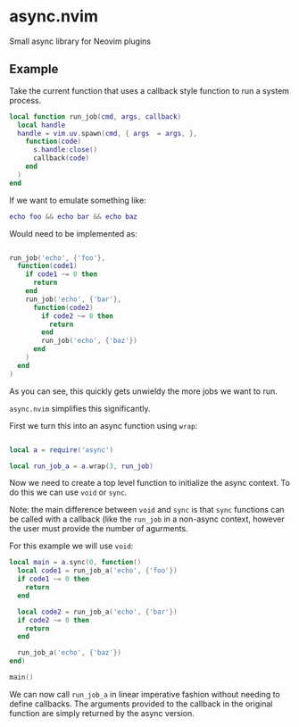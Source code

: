 # async.nvim
Small async library for Neovim plugins

## Example

Take the current function that uses a callback style function to run a system process.

```lua
local function run_job(cmd, args, callback)
  local handle
  handle = vim.uv.spawn(cmd, { args  = args, },
    function(code)
      s.handle:close()
      callback(code)
    end
  )
end
```

If we want to emulate something like:

```lua
echo foo && echo bar && echo baz
```

Would need to be implemented as:

```lua

run_job('echo', {'foo'},
  function(code1)
    if code1 ~= 0 then
      return
    end
    run_job('echo', {'bar'},
      function(code2)
        if code2 ~= 0 then
          return
        end
        run_job('echo', {'baz'})
      end
    )
  end
)

```

As you can see, this quickly gets unwieldy the more jobs we want to run.

`async.nvim` simplifies this significantly.

First we turn this into an async function using `wrap`:

```lua

local a = require('async')

local run_job_a = a.wrap(3, run_job)
```

Now we need to create a top level function to initialize the async context. To do this we can use `void` or `sync`.

Note: the main difference between `void` and `sync` is that `sync` functions can be called with a callback (like the `run_job` in a non-async context, however the user must provide the number of agurments.

For this example we will use `void`:

```lua
local main = a.sync(0, function()
  local code1 = run_job_a('echo', {'foo'})
  if code1 ~= 0 then
    return
  end

  local code2 = run_job_a('echo', {'bar'})
  if code2 ~= 0 then
    return
  end

  run_job_a('echo', {'baz'})
end)

main()
```

We can now call `run_job_a` in linear imperative fashion without needing to define callbacks.
The arguments provided to the callback in the original function are simply returned by the async version.
